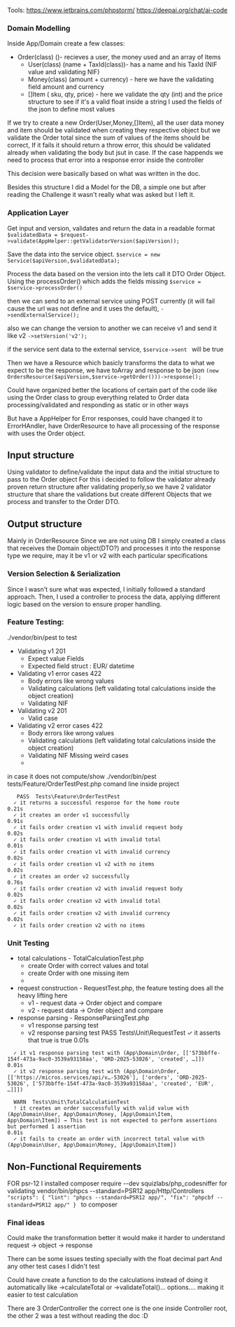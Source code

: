 Tools:
https://www.jetbrains.com/phpstorm/
https://deepai.org/chat/ai-code

### Domain Modelling

Inside App/Domain create a few classes:

- Order(class) ()- recieves a user, the money used and an array of Items
    - User(class) (name + TaxId(class))- has a name and his TaxId (NIF value and validating NIF)
    - Money(class) (amount + currency) - here we have the validating field amount and currency
    - []Item ( sku, qty, price) - here we validate the qty (int) and the price structure to see if it's a valid float
      inside a string
      I used the fields of the json to define most values

If we try to create a new Order(User,Money,[]Item), all the user data money and item should be validated when creating
they respective object
but we validate the Order total since the sum of values of the items should be correct, If it fails it should return a
throw error, this should be validated already when validating the body but jsut in case. If the case happends we need to
process that error into a response error inside the controller

This decision were basically based on what was written in the doc.

Besides this structure I did a Model for the DB, a simple one but after reading the Challenge it wasn't really what was
asked but I left it.

### Application Layer
Get input and version, validates and return the data in a readable format
`$validatedData = $request->validate(AppHelper::getValidatorVersion($apiVersion));`

Save the data into the service object.
`$service = new Service($apiVersion,$validatedData);`

Process the data based on the version into the lets call it DTO Order Object. Using the processOrder() which adds the fields missing
`$service = $service->processOrder()`

then we can send to an external service using POST currently (it will fail cause the url was not define 
and it uses the default),
`->sendExternalService();`

also we can change the version to another we can receive v1 and send it like v2
`->setVersion('v2');`

if the service sent data to the external service, `$service->sent ` will be true 

Then we have a Resource which basicly transforms the data to what we expect to be the response, we have toArray and response to be json
`(new OrdersResource($apiVersion,$service->getOrder()))->response();`

Could have organized better the locations of certain part of the code like using the Order class to group everything related to Order data processing/validated and responding as static or in other ways

But have a AppHelper for Error responses, could have changed it to ErrorHAndler, 
have OrderResource to have all processing of the response with uses the Order object.

## Input structure
Using validator to define/validate the input data and the initial structure to pass to the Order object
For this i decided to follow the validator already proven return structure after validating properly,so we have 2
validator structure that share the validations but create different Objects that we process and transfer to the Order
DTO.

## Output structure
Mainly in OrderResource
Since we are not using DB I simply created a class that receives the Domain object(DTO?) and processes it into the
response type we require,
may it be v1 or v2 with each particular specifications

### Version Selection & Serialization
Since I wasn't sure what was expected, I initially followed a standard approach. Then, I used a controller to process the data, applying different logic based on the version to ensure proper handling.
### Feature Testing:
./vendor/bin/pest to test

* Validating v1 201
    - Expect value Fields
    - Expected field struct : EUR/ datetime
* Validating v1 error cases 422
  * Body errors like wrong values
  * Validating calculations (left validating total calculations inside the object creation)
  * Validating NIF
* Validating v2 201
  * Valid case
* Validating v2 error cases 422
  * Body errors like wrong values 
  * Validating calculations (left validating total calculations inside the object creation)
  * Validating NIF
Missing weird cases
  * 
in case it does not compute/show ./vendor/bin/pest tests/Feature/OrderTestPest.php comand line inside project
```
   PASS  Tests\Feature\OrderTestPest
  ✓ it returns a successful response for the home route                                                                                                                                                                                                                0.21s  
  ✓ it creates an order v1 successfully                                                                                                                                                                                                                                0.91s  
  ✓ it fails order creation v1 with invalid request body                                                                                                                                                                                                               0.02s  
  ✓ it fails order creation v1 with invalid total                                                                                                                                                                                                                      0.01s  
  ✓ it fails order creation v1 with invalid currency                                                                                                                                                                                                                   0.02s  
  ✓ it fails order creation v1 v2 with no items                                                                                                                                                                                                                        0.02s  
  ✓ it creates an order v2 successfully                                                                                                                                                                                                                                0.76s  
  ✓ it fails order creation v2 with invalid request body                                                                                                                                                                                                               0.02s  
  ✓ it fails order creation v2 with invalid total                                                                                                                                                                                                                      0.02s  
  ✓ it fails order creation v2 with invalid currency                                                                                                                                                                                                                   0.02s  
  ✓ it fails order creation v2 with no items   
```
### Unit Testing
* total calculations - TotalCalculationTest.php
  * create Order with correct values and total
  * create Order with one missing item
  * 
* request construction - RequestTest.php, the feature testing does all the heavy lifting here
  * v1 - request data -> Order object and compare
  * v2 - request data -> Order object and compare
* response parsing -  ResponseParsingTest.php
  * v1 response parsing test
  * v2 response parsing test
    PASS  Tests\Unit\RequestTest
    ✓ it asserts that true is true                                                                                                                                                                                                                                       0.01s

```  PASS  Tests\Unit\ResponseParsingTest
  ✓ it v1 response parsing test with (App\Domain\Order, [['573bbffe-154f-473a-9ac0-3539a93158aa', 'ORD-2025-53026', 'created', …]])                                                                                                                                    0.01s  
  ✓ it v2 response parsing test with (App\Domain\Order, [['https://micros.services/api/v…-53026'], ['orders', 'ORD-2025-53026', ['573bbffe-154f-473a-9ac0-3539a93158aa', 'created', 'EUR', …]]])

  WARN  Tests\Unit\TotalCalculationTest
  ! it creates an order successfully with valid value with (App\Domain\User, App\Domain\Money, [App\Domain\Item, App\Domain\Item]) → This test is not expected to perform assertions but performed 1 assertion                                                         0.01s  
  ✓ it fails to create an order with incorrect total value with (App\Domain\User, App\Domain\Money, [App\Domain\Item])
```
## Non-Functional Requirements
FOR psr-12 I installed composer require --dev squizlabs/php_codesniffer for validating
vendor/bin/phpcs --standard=PSR12 app/Http/Controllers
`"scripts": {
"lint": "phpcs --standard=PSR12 app/",
"fix": "phpcbf --standard=PSR12 app/"
} `
to composer

### Final ideas
Could make the transformation better it would make it harder to understand request -> object -> response

There can be some issues testing specially with the float decimal part
And any other test cases I didn't test

Could have create a function to do the calculations instead of doing it automatically
like ->calculateTotal or ->validateTotal()... options.... making it easier to test calculation

There are 3 OrderController the correct one is the one inside Controller root, the other 2 was a test
without reading the doc :D

